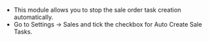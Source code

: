 - This module allows you to stop the sale order task creation
  automatically.
- Go to Settings -\> Sales and tick the checkbox for Auto Create Sale
  Tasks.
